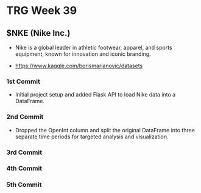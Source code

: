 # TRG Week 39

## $NKE (Nike Inc.)

- Nike is a global leader in athletic footwear, apparel, and sports equipment, known for innovation and iconic branding.

- https://www.kaggle.com/borismarjanovic/datasets

### 1st Commit

- Initial project setup and added Flask API to load Nike data into a DataFrame.

### 2nd Commit

- Dropped the OpenInt column and split the original DataFrame into three separate time periods for targeted analysis and visualization.

### 3rd Commit

### 4th Commit

### 5th Commit